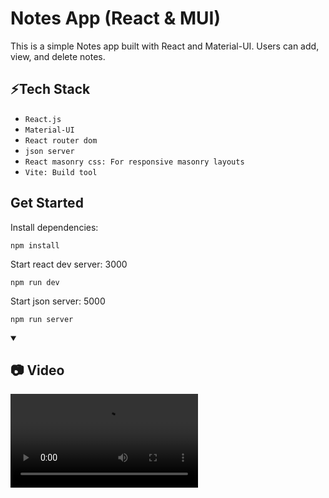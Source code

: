 # Notes App (React & MUI)

This is a simple Notes app built with React and Material-UI. Users can add, view, and delete notes.

## ⚡Tech Stack
- `React.js`
- `Material-UI`
- `React router dom`
- `json server`
- `React masonry css: For responsive masonry layouts`
- `Vite: Build tool`

## Get Started

Install dependencies:
```
npm install
```
Start react dev server: 3000
```
npm run dev
```

Start json server: 5000
```
npm run server
```

<details open>
<summary><h2>📷 Video</h2></summary>
<video src="https://github.com/Lalitkumar4/notes-app/assets/64465383/368fea8a-2733-47b4-9875-f71573d964ff" controls="controls" >
</video>
</details>



